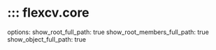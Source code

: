 # ::: flexcv.core

options:
    show_root_full_path: true
    show_root_members_full_path: true
    show_object_full_path: true
